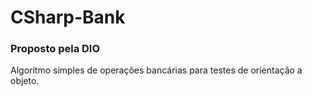 # CSharp-Bank
### Proposto pela DIO

Algoritmo simples de operações bancárias para testes de orientação a objeto.
